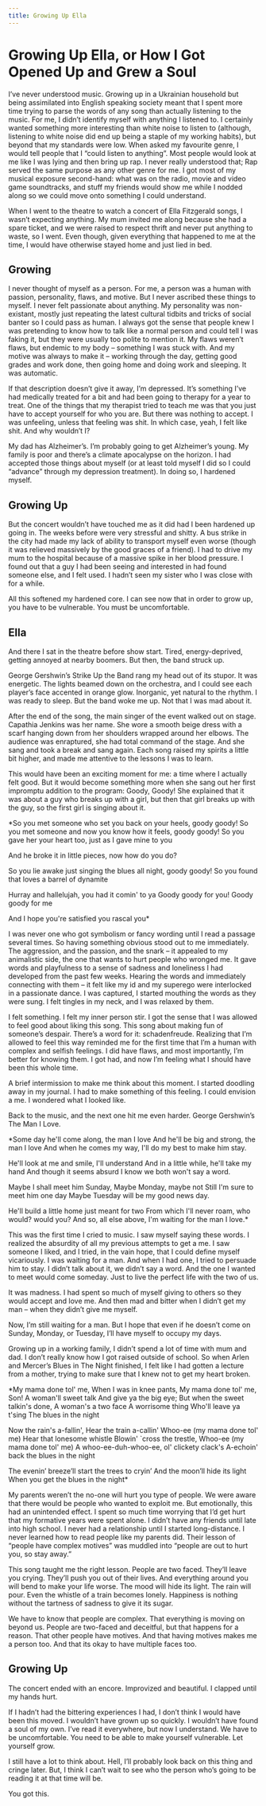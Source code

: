 ```yaml
---
title: Growing Up Ella
---
```

# Growing Up Ella, or How I Got Opened Up and Grew a Soul
I’ve never understood music. Growing up in a Ukrainian household but being assimilated into English speaking society meant that I spent more time trying to parse the words of any song than actually listening to the music. For me, I didn’t identify myself with anything I listened to. I certainly wanted something more interesting than white noise to listen to (although, listening to white noise did end up being a staple of my working habits), but beyond that my standards were low. When asked my favourite genre, I would tell people that I “could listen to anything”. Most people would look at me like I was lying and then bring up rap. I never really understood that; Rap served the same purpose as any other genre for me. I got most of my musical exposure second-hand: what was on the radio, movie and video game soundtracks, and stuff my friends would show me while I nodded along so we could move onto something I could understand.

When I went to the theatre to watch a concert of Ella Fitzgerald songs, I wasn’t expecting anything. My mum invited me along because she had a spare ticket, and we were raised to respect thrift and never put anything to waste, so I went. Even though, given everything that happened to me at the time, I would have otherwise stayed home and just lied in bed.

## Growing

I never thought of myself as a person. For me, a person was a human with passion, personality, flaws, and motive. But I never ascribed these things to myself. I never felt passionate about anything. My personality was non-existant, mostly just repeating the latest cultural tidbits and tricks of social banter so I could pass as human. I always got the sense that people knew I was pretending to know how to talk like a normal person and could tell I was faking it, but they were usually too polite to mention it. My flaws weren’t flaws, but endemic to my body – something I was stuck with. And my motive was always to make it – working through the day, getting good grades and work done, then going home and doing work and sleeping. It was automatic.

If that description doesn’t give it away, I’m depressed. It’s something I’ve had medically treated for a bit and had been going to therapy for a year to treat. One of the things that my therapist tried to teach me was that you just have to accept yourself for who you are. But there was nothing to accept. I was unfeeling, unless that feeling was shit. In which case, yeah, I felt like shit. And why wouldn’t I?

My dad has Alzheimer’s. I’m probably going to get Alzheimer’s young. My family is poor and there’s a climate apocalypse on the horizon. I had accepted those things about myself (or at least told myself I did so I could “advance” through my depression treatment). In doing so, I hardened myself.

## Growing Up

But the concert wouldn’t have touched me as it did had I been hardened up going in. The weeks before were very stressful and shitty. A bus strike in the city had made my lack of ability to transport myself even worse (though it was relieved massively by the good graces of a friend). I had to drive my mum to the hospital because of a massive spike in her blood pressure. I found out that a guy I had been seeing and interested in had found someone else, and I felt used. I hadn’t seen my sister who I was close with for a while.

All this softened my hardened core. I can see now that in order to grow up, you have to be vulnerable. You must be uncomfortable.

## Ella

And there I sat in the theatre before show start. Tired, energy-deprived, getting annoyed at nearby boomers. But then, the band struck up.

George Gershwin’s Strike Up the Band rang my head out of its stupor. It was energetic. The lights beamed down on the orchestra, and I could see each player’s face accented in orange glow. Inorganic, yet natural to the rhythm. I was ready to sleep. But the band woke me up. Not that I was mad about it.

After the end of the song, the main singer of the event walked out on stage. Capathia Jenkins was her name. She wore a smooth beige dress with a scarf hanging down from her shoulders wrapped around her elbows. The audience was enraptured, she had total command of the stage. And she sang and took a break and sang again. Each song raised my spirits a little bit higher, and made me attentive to the lessons I was to learn.

This would have been an exciting moment for me: a time where I actually felt good. But it would become something more when she sang out her first impromptu addition to the program: Goody, Goody! She explained that it was about a guy who breaks up with a girl, but then that girl breaks up with the guy, so the first girl is singing about it.

*So you met someone who set you back on your heels, goody goody!
So you met someone and now you know how it feels, goody goody!
So you gave her your heart too, just as I gave mine to you

And he broke it in little pieces, now how do you do?

So you lie awake just singing the blues all night, goody goody!
So you found that loves a barrel of dynamite

Hurray and hallelujah, you had it comin' to ya
Goody goody for you! Goody goody for me

And I hope you're satisfied you rascal you*

I was never one who got symbolism or fancy wording until I read a passage several times. So having something obvious stood out to me immediately. The aggression, and the passion, and the snark – it appealed to my animalistic side, the one that wants to hurt people who wronged me. It gave words and playfulness to a sense of sadness and loneliness I had developed from the past few weeks. Hearing the words and immediately connecting with them – it felt like my id and my superego were interlocked in a passionate dance. I was captured, I started mouthing the words as they were sung. I felt tingles in my neck, and I was relaxed by them.

I felt something. I felt my inner person stir. I got the sense that I was allowed to feel good about liking this song. This song about making fun of someone’s despair. There’s a word for it: schadenfreude. Realizing that I’m allowed to feel this way reminded me for the first time that I’m a human with complex and selfish feelings. I did have flaws, and most importantly, I’m better for knowing them. I got had, and now I’m feeling what I should have been this whole time.

A brief intermission to make me think about this moment. I started doodling away in my journal. I had to make something of this feeling. I could envision a me. I wondered what I looked like.

Back to the music, and the next one hit me even harder. George Gershwin’s The Man I Love.

*Some day he'll come along, the man I love
And he'll be big and strong, the man I love
And when he comes my way,
I'll do my best to make him stay.

He'll look at me and smile, I'll understand
And in a little while, he'll take my hand
And though it seems absurd
I know we both won't say a word.

Maybe I shall meet him Sunday,
Maybe Monday, maybe not
Still I'm sure to meet him one day
Maybe Tuesday will be my good news day.

He'll build a little home just meant for two
From which I'll never roam, who would? would you?
And so, all else above,
I'm waiting for the man I love.*

This was the first time I cried to music. I saw myself saying these words. I realized the absurdity of all my previous attempts to get a me. I saw someone I liked, and I tried, in the vain hope, that I could define myself vicariously. I was waiting for a man. And when I had one, I tried to persuade him to stay. I didn’t talk about it, we didn’t say a word. And the one I wanted to meet would come someday. Just to live the perfect life with the two of us.

It was madness. I had spent so much of myself giving to others so they would accept and love me. And then mad and bitter when I didn’t get my man – when they didn’t give me myself.

Now, I’m still waiting for a man. But I hope that even if he doesn’t come on Sunday, Monday, or Tuesday, I’ll have myself to occupy my days.

Growing up in a working family, I didn’t spend a lot of time with mum and dad. I don’t really know how I got raised outside of school. So when Arlen and Mercer’s Blues in The Night finished, I felt like I had gotten a lecture from a mother, trying to make sure that I knew not to get my heart broken.

*My mama done tol' me,
When I was in knee pants,
My mama done tol' me, Son!
A woman'll sweet talk
And give ya the big eye;
But when the sweet talkin's done,
A woman's a two face
A worrisome thing
Who'll leave ya t'sing
The blues in the night

Now the rain's a-fallin',
Hear the train a-callin'
Whoo-ee (my mama done tol' me)
Hear that lonesome whistle
Blowin' `cross the trestle,
Whoo-ee (my mama done tol' me)
A whoo-ee-duh-whoo-ee, ol' clickety clack's
A-echoin' back the blues in the night

The evenin’ breeze’ll start the trees to cryin’
And the moon’ll hide its light
When you get the blues in the night*

My parents weren’t the no-one will hurt you type of people. We were aware that there would be people who wanted to exploit me. But emotionally, this had an unintended effect. I spent so much time worrying that I’d get hurt that my formative years were spent alone. I didn’t have any friends until late into high school. I never had a relationship until I started long-distance. I never learned how to read people like my parents did. Their lesson of “people have complex motives” was muddled into “people are out to hurt you, so stay away.”

This song taught me the right lesson. People are two faced. They’ll leave you crying. They’ll push you out of their lives. And everything around you will bend to make your life worse. The mood will hide its light. The rain will pour. Even the whistle of a train becomes lonely. Happiness is nothing without the tartness of sadness to give it its sugar.

We have to know that people are complex. That everything is moving on beyond us. People are two-faced and deceitful, but that happens for a reason. That other people have motives. And that having motives makes me a person too. And that its okay to have multiple faces too.

## Growing Up

The concert ended with an encore. Improvized and beautiful. I clapped until my hands hurt.

If I hadn’t had the bittering experiences I had, I don’t think I would have been this moved. I wouldn’t have grown up so quickly. I wouldn’t have found a soul of my own. I’ve read it everywhere, but now I understand. We have to be uncomfortable. You need to be able to make yourself vulnerable. Let yourself grow.

I still have a lot to think about. Hell, I’ll probably look back on this thing and cringe later. But, I think I can’t wait to see who the person who’s going to be reading it at that time will be.

You got this.
